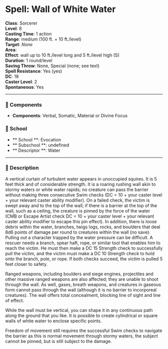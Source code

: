 
# Spell: Wall of White Water
**Class**: Sorcerer  
**Level**: 8  
**Casting Time**: 1 action  
**Range**: medium (100 ft. + 10 ft./level)  
**Target**: _None_  
**Area**:   
**Effect**: wall up to 10 ft./level long and 5 ft./level high (S)  
**Duration**: 1 round/level  
**Saving Throw**: None, Special (none; see text)  
**Spell Resistance**: Yes (yes)  
**DC**: 18  
**Caster Level**: 2  
**Spontaneous**: Yes

---

### 🔮 Components
- **Components**: Verbal, Somatic, Material or Divine Focus

### 🏫 School
- ** School **: Evocation
- ** Subschool **: undefined
- ** Descriptor **: Water
---

### 📜 Description
A vertical curtain of turbulent water appears in unoccupied squires. It is 5 feet thick and of considerable strength. It is a roaring rushing wall akin to stormy waters or white water rapids; no creature can pass the barrier without making three consecutive Swim checks (DC = 10 + your caster level + your relevant caster ability modifier). On a failed check, the victim is swept away and to the top of the wall; if there is a barrier at the top of the wall, such as a ceiling, the creature is pinned by the force of the water (CMB or Escape Artist check DC = 10 + your caster level + your relevant caster ability modifier to escape this pin effect). In addition, there is loose debris within the water, branches, twigs logs, rocks, and boulders that deal 8d6 points of damage per round to creatures within the wall (no save). Pulling out a character trapped by the water pressure can be difficult. A rescuer needs a branch, spear haft, rope, or similar tool that enables him to reach the victim. He must then make a DC 15 Strength check to successfully pull the victim, and the victim must make a DC 10 Strength check to hold onto the branch, pole, or rope. If both checks succeed, the victim is pulled 5 feet closer to safety. 

Ranged weapons, including boulders and siege engines, projectiles and other massive ranged weapons are also affected; they are unable to shoot through the wall. As well, gases, breath weapons, and creatures in gaseous form cannot pass through the wall (although it is no barrier to incorporeal creatures). The wall offers total concealment, blocking line of sight and line of effect. 

While the wall must be vertical, you can shape it in any continuous path along the ground that you like. It is possible to create cylindrical or square walls of white water to enclose specific points. 

Freedom of movement still requires the successful Swim checks to navigate the barrier as this is normal movement through stormy waters, the subject cannot be pinned, but is still subject to the damage.
